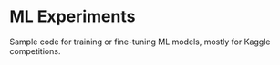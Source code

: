 # ML Experiments

Sample code for training or fine-tuning ML models, mostly for Kaggle competitions. 
